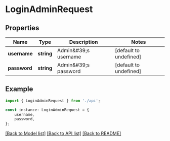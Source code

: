 # LoginAdminRequest


## Properties

Name | Type | Description | Notes
------------ | ------------- | ------------- | -------------
**username** | **string** | Admin\&#39;s username | [default to undefined]
**password** | **string** | Admin\&#39;s password | [default to undefined]

## Example

```typescript
import { LoginAdminRequest } from './api';

const instance: LoginAdminRequest = {
    username,
    password,
};
```

[[Back to Model list]](../README.md#documentation-for-models) [[Back to API list]](../README.md#documentation-for-api-endpoints) [[Back to README]](../README.md)
